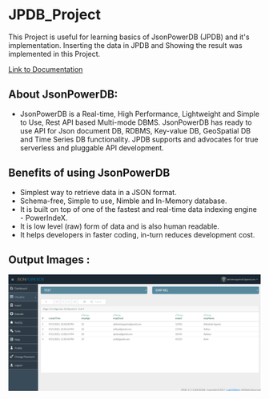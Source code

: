 # JPDB_Project

This Project is useful for learning basics of JsonPowerDB (JPDB) and it's implementation.
Inserting the data in JPDB and Showing the result was implemented in this Project.

[Link to Documentation](http://login2explore.com/jpdb/docs.html)

## About JsonPowerDB:

- JsonPowerDB is a Real-time, High Performance, Lightweight and Simple to Use, Rest API based Multi-mode DBMS. JsonPowerDB has ready to use API for Json document DB, RDBMS, Key-value DB, GeoSpatial DB and Time Series DB functionality. JPDB supports and advocates for true serverless and pluggable API development.

## Benefits of using JsonPowerDB

- Simplest way to retrieve data in a JSON format.
- Schema-free, Simple to use, Nimble and In-Memory database.
- It is built on top of one of the fastest and real-time data indexing engine - PowerIndeX.
- It is low level (raw) form of data and is also human readable.
- It helps developers in faster coding, in-turn reduces development cost.

## Output Images :

![Database](Output_Images/Database.png)
